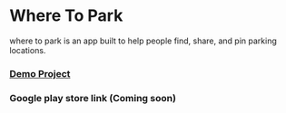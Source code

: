 # Where To Park
where to park is an app built to help people find, share, and pin parking locations.

### [Demo Project](https://youtu.be/Uc5ScTMxs-k)
### Google play store link (Coming soon)